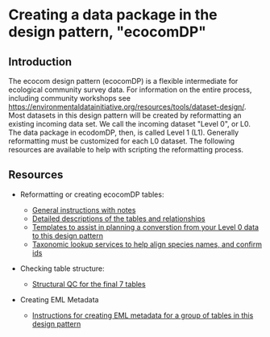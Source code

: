 # Creating a data package in the design pattern, "ecocomDP"

Introduction
---
The ecocom design pattern (ecocomDP) is a flexible intermediate for ecological community survey data.  For information on the entire process, including community workshops see https://environmentaldatainitiative.org/resources/tools/dataset-design/.
Most datasets in this design pattern will be created by reformatting an existing incoming data set. We call the incoming dataset "Level 0", or L0. The data package in ecodomDP, then, is called Level 1 (L1). Generally reformatting must be customized for each L0 dataset. The following resources are available to help with scripting the reformatting process. 

Resources
---


* Reformatting or creating ecocomDP tables:
    * [General instructions with notes](table-creation.md) 
    * [Detailed descriptions of the tables and relationships](../model)
    * [Templates to assist in planning a converstion from your Level 0 data to this design pattern](template-mapping.md)
    * [Taxonomic lookup services to help align species names, and confirm ids](taxon-cleaning.md)
* Checking table structure:
    *  [Structural QC for the final 7 tables](table-validation.md)

* Creating EML Metadata 
    * [Instructions for creating EML metadata for a group of tables in this design pattern](eml-creation.md)

